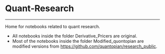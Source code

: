 # Quant-Research
------------------
Home for notebooks related to quant research.
- All notebooks inside the folder Derivative_Pricers are original.
- Most of the notebooks inside the folder Modified_quontopian are modified versions from https://github.com/quantopian/research_public.

